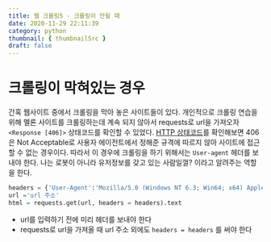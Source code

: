 ```yaml
---
title: 웹 크롤링5 - 크롤링이 안될 때
date: 2020-11-29 22:11:39
category: python
thumbnail: { thumbnailSrc }
draft: false
---
```


# 크롤링이 막혀있는 경우

간혹 웹사이트 중에서 크롤링을 막아 놓은 사이트들이 있다. 개인적으로 크롤링 연습을 위해 멜론 사이트를 크롤링하는데 계속 되지 않아서 requests로 url을 가져오자 `<Response [406]>` 상태코드를 확인할 수 있었다. [HTTP 상태코드](https://developer.mozilla.org/ko/docs/Web/HTTP/Status)를 확인해보면 406은 Not Acceptable로 사용자 에이전트에서 정해준 규격에 따르지 않아 사이트에 접근할 수 없는 경우이다. 따라서 이 경우에 크롤링을 하기 위해서는 `User-agent` 헤더를 보내야 한다. 나는 로봇이 아니라 유저정보를 갖고 있는 사람일껄? 이라고 알려주는 역할을 한다.

```python
headers = {'User-Agent':'Mozilla/5.0 (Windows NT 6.3; Win64; x64) AppleWebKit/537.36 (KHTML, like Gecko) Chrome/63.0.3239.132 Safari/537.36'}
url ='url 주소'
html = requests.get(url, headers = headers).text
```

- url를 입력하기 전에 미리 헤더를 보내야 한다
- requests로 url을 가져올 때 url 주소 외에도 `headers = headers` 를 써야 한다
